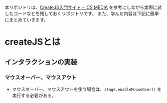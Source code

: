 本リポジトリは、[CreateJS入門サイト - ICS MEDIA](https://ics.media/tutorial-createjs/index.html) を参考にしながら実際に試したコードなどを残しておくリポジトリです。
また、学んだ内容は下記に簡単にまとめていきます。

# createJSとは

## インタラクションの実装

### マウスオーバー、マウスアウト
- マウスオーバー、マウスアウトを使う場合は、`stage.enableMouseOver()` を実行する必要がある。
